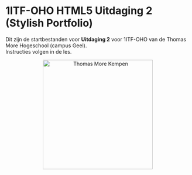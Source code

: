 # 1ITF-OHO HTML5 Uitdaging 2 (Stylish Portfolio)
Dit zijn de startbestanden voor **Uitdaging 2** voor 1ITF-OHO van de Thomas More Hogeschool (campus Geel).  
Instructies volgen in de les.

<p align="center">
    <img src="https://www.thomasmore.be/themes/wundertheme/logo.svg" alt="Thomas More Kempen" width="300" />
</p>
